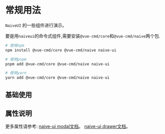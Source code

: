 # 常规用法

`NaiveUI` 的一些组件进行演示。

要是用`naiveui`的命令式组件,需要安装`@vue-cmd/core`和`@vue-cmd/naive`两个包.

```bash
# 使用npm
npm install @vue-cmd/core @vue-cmd/naive naive-ui

# 使用pnpm
pnpm add @vue-cmd/core @vue-cmd/naive naive-ui

# 使用yarn
yarn add @vue-cmd/core @vue-cmd/naive naive-ui
```

## 基础使用

<demo vue="../components/naiveui.vue"></demo>

## 属性说明

更多属性请参考:
[naive-ui modal文档](https://www.naiveui.com/zh-CN/os-theme/components/modal#API)。
[naive-ui drawer文档](https://www.naiveui.com/zh-CN/os-theme/components/drawer#API)。
